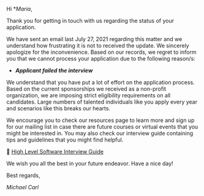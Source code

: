 Hi **Maria*,

Thank you for getting in touch with us regarding the status of your application.

We have sent an email last July 27, 2021 regarding this matter and we understand how frustrating it is not to received the update. We sincerely apologize for the inconvenience. Based on our records, we regret to inform you that we cannot process your application due to the following reason/s:

- ***Applicant failed the interview***

We understand that you have put a lot of effort on the application process. Based on the current sponsorships we received as a non-profit organization,
we are imposing strict eligibility requirements on all candidates. Large numbers of talented individuals like you apply every year and scenarios like this breaks our hearts.

We encourage you to check our resources page to learn more and sign up for our mailing list in case there are future courses or virtual events that you might be interested in.
You may also check our interview guide containing tips and guidelines that you might find  helpful.

📍 [High Level Software Interview Guide](https://hackmd.io/@nesquena/HJN9k17sm?type=view)

We wish you all the best in your future endeavor. Have a nice day!

Best regards,

*Michael Carl*
